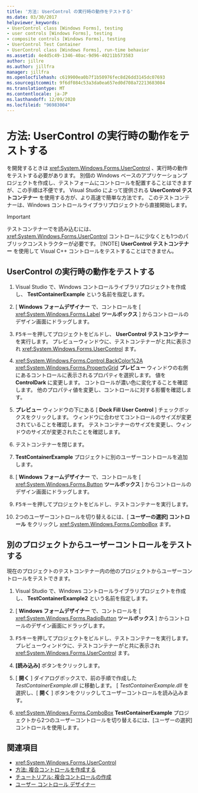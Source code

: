 ```yaml
---
title: '方法: UserControl の実行時の動作をテストする'
ms.date: 03/30/2017
helpviewer_keywords:
- UserControl class [Windows Forms], testing
- user controls [Windows Forms], testing
- composite controls [Windows Forms], testing
- UserControl Test Container
- UserControl class [Windows Forms], run-time behavior
ms.assetid: 4e4d5c49-1346-40ac-9d96-40211b573583
author: jillre
ms.author: jillfra
manager: jillfra
ms.openlocfilehash: c619900ea0b7f1b50976fec8d26dd3145dc07693
ms.sourcegitcommit: 9f6df084c53a3da0ea657ed0d708a72213683084
ms.translationtype: MT
ms.contentlocale: ja-JP
ms.lasthandoff: 12/09/2020
ms.locfileid: "96983004"
---
```

# <a name="how-to-test-the-run-time-behavior-of-a-usercontrol"></a>方法: UserControl の実行時の動作をテストする

を開発するときは <xref:System.Windows.Forms.UserControl> 、実行時の動作をテストする必要があります。 別個の Windows ベースのアプリケーションプロジェクトを作成し、テストフォームにコントロールを配置することはできますが、この手順は不便です。 Visual Studio によって提供される **UserControl テストコンテナー** を使用する方が、より高速で簡単な方法です。 このテストコンテナーは、Windows コントロールライブラリプロジェクトから直接開始します。

> [!IMPORTANT]
> テストコンテナーでを読み込むには、 <xref:System.Windows.Forms.UserControl> コントロールに少なくとも1つのパブリックコンストラクターが必要です。
> [!NOTE]
> **UserControl テストコンテナー** を使用して Visual C++ コントロールをテストすることはできません。

## <a name="test-the-run-time-behavior-of-a-usercontrol"></a>UserControl の実行時の動作をテストする

1. Visual Studio で、Windows コントロールライブラリプロジェクトを作成し、 **TestContainerExample** という名前を指定します。

2. [ **Windows フォームデザイナー** で、コントロールを [ <xref:System.Windows.Forms.Label> **ツールボックス** ] からコントロールのデザイン画面にドラッグします。

3. <kbd>F5</kbd>キーを押してプロジェクトをビルドし、 **UserControl テストコンテナー** を実行します。 プレビューウィンドウに、テストコンテナーがと共に表示され <xref:System.Windows.Forms.UserControl> ます。 

4. <xref:System.Windows.Forms.Control.BackColor%2A> <xref:System.Windows.Forms.PropertyGrid> **プレビュー** ウィンドウの右側にあるコントロールに表示されるプロパティを選択します。 値を **ControlDark** に変更します。 コントロールが濃い色に変化することを確認します。 他のプロパティ値を変更し、コントロールに対する影響を確認します。

5. **プレビュー** ウィンドウの下にある [ **Dock Fill User Control** ] チェックボックスをクリックします。 ウィンドウに合わせてコントロールのサイズが変更されていることを確認します。 テストコンテナーのサイズを変更し、ウィンドウのサイズが変更されたことを確認します。

6. テストコンテナーを閉じます。

7. **TestContainerExample** プロジェクトに別のユーザーコントロールを追加します。

8. [ **Windows フォームデザイナー** で、コントロールを [ <xref:System.Windows.Forms.Button> **ツールボックス** ] からコントロールのデザイン画面にドラッグします。

9. <kbd>F5</kbd>キーを押してプロジェクトをビルドし、テストコンテナーを実行します。

10. 2つのユーザーコントロールを切り替えるには、[ **ユーザーの選択] コントロール** をクリックし <xref:System.Windows.Forms.ComboBox> ます。

## <a name="test-user-controls-from-another-project"></a>別のプロジェクトからユーザーコントロールをテストする

現在のプロジェクトのテストコンテナー内の他のプロジェクトからユーザーコントロールをテストできます。

1. Visual Studio で、Windows コントロールライブラリプロジェクトを作成し、 **TestContainerExample2** という名前を指定します。

2. [ **Windows フォームデザイナー** で、コントロールを [ <xref:System.Windows.Forms.RadioButton> **ツールボックス** ] からコントロールのデザイン画面にドラッグします。

3. <kbd>F5</kbd>キーを押してプロジェクトをビルドし、テストコンテナーを実行します。 プレビューウィンドウに、テストコンテナーがと共に表示され <xref:System.Windows.Forms.UserControl> ます。 

4. **[読み込み]** ボタンをクリックします。

5. [ **開く** ] ダイアログボックスで、前の手順で作成した *TestContainerExample.dll* に移動します。 [ *TestContainerExample.dll* を選択し、[ **開く** ] ボタンをクリックしてユーザーコントロールを読み込みます。

6.  <xref:System.Windows.Forms.ComboBox> **TestContainerExample** プロジェクトから2つのユーザーコントロールを切り替えるには、[ユーザーの選択] コントロールを使用します。

## <a name="see-also"></a>関連項目

- <xref:System.Windows.Forms.UserControl>
- [方法: 複合コントロールを作成する](how-to-author-composite-controls.md)
- [チュートリアル: 複合コントロールの作成](walkthrough-authoring-a-composite-control-with-visual-csharp.md)
- [ユーザー コントロール デザイナー](/previous-versions/visualstudio/visual-studio-2010/183c3hth(v=vs.100))
